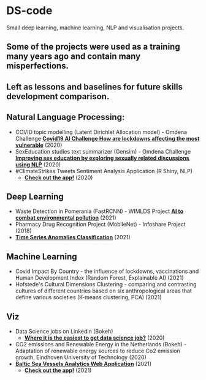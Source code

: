 # DS-code

Small deep learning, machine learning, NLP and visualisation projects.
## Some of the projects were used as a training many years ago and contain many misperfections. 
## Left as lessons and baselines for future skills development comparison.

## Natural Language Processing:

- COVID topic modelling (Latent Dirichlet Allocation model) - Omdena
  Challenge **[Covid19 AI Challenge How are lockdowns affecting the most vulnerable](https://spectrum.ieee.org/covid19-ai-challenge-how-are-lockdowns-affecting-the-most-vulnerable)** (2020)
- SexEducation studies text summarizer (Gensim) - Omdena
  Challenge **[Improving sex education by exploring sexually related discussions using NLP](https://medium.com/omdena/improving-sex-education-by-exploring-sexually-related-discussions-using-nlp-780a8e09d338)** (2020)
- #ClimateStrikes Tweets Sentiment Analysis Application (R Shiny, NLP)
    - **[Check out the app!](https://mkortas.shinyapps.io/The-Greta-Effect/)** (2020)

## Deep Learning

- Waste Detection in Pomerania (FastRCNN) - WIMLDS
  Project **[AI to combat environmental pollution](https://towardsdatascience.com/ai-to-combat-environmental-pollution-6d58b0bf6a1)** (2021)
- Pharmacy Drug Recognition Project (MobileNet) - Infoshare Project (2018)
- **[Time Series Anomalies Classification](https://github.com/m-kortas/anomaly-detection)** (2021)

## Machine Learning

- Covid Impact By Country - the influence of lockdowns, vaccinations and Human Development Index (Random Forest,
  Explainable AI) (2021)
- Hofstede's Cultural Dimensions Clustering - comparing and contrasting cultures of different countries based on six
  anthropological areas that define various societies (K-means clustering, PCA) (2021)

## Viz

- Data Science jobs on Linkedin (Bokeh)
    - **[Where it is the easiest to get data science job?](https://towardsdatascience.com/where-it-is-the-easiest-to-get-data-science-job-not-where-you-may-think-28e33ec652b3)** (2020)
- CO2 emissions and Renewable Energy in the Netherlands (Bokeh) - Adaptation of renewable energy sources to reduce Co2
  emission growth, Eindhoven University of Technology (2020)
- **[Baltic Sea Vessels Analytics Web Application](https://github.com/m-kortas/vessels-dashboard-app)** (2021)
    - **[Check out the app!](https://mkortas.shinyapps.io/vessel-dashboard/)** (2021)
